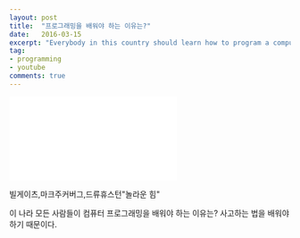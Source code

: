 ```yaml
---
layout: post
title:  "프로그래밍을 배워야 하는 이유는?"
date:   2016-03-15
excerpt: "Everybody in this country should learn how to program a computer... because it teaches you how to think. - Steve Jobs"
tag:
- programming
- youtube
comments: true
---
```

<iframe src="//www.youtube.com/watch?v=SESuctdE9vM" frameborder="0"> </iframe>

빌게이츠,마크주커버그,드류휴스턴"놀라운 힘"

이 나라 모든 사람들이 컴퓨터 프로그래밍을 배워야 하는 이유는?
사고하는 법을 배워야 하기 때문이다.
